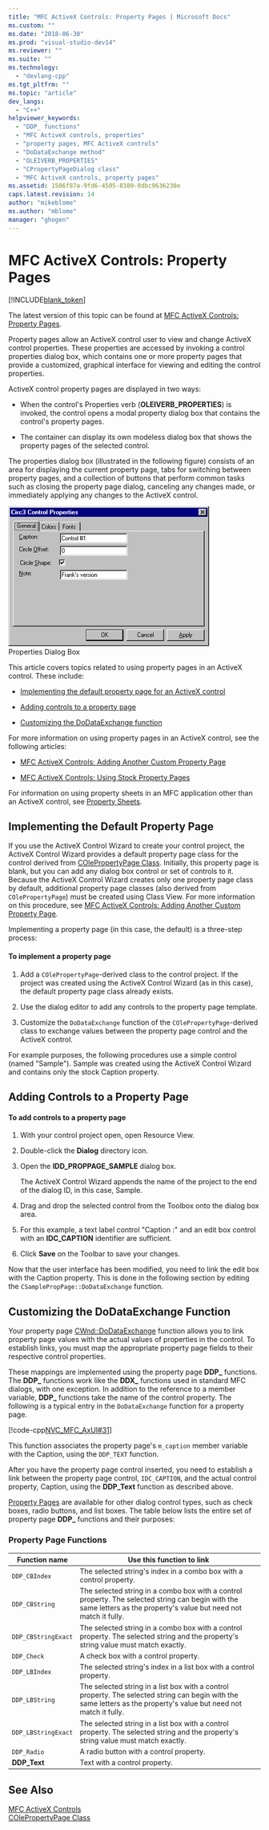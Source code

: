 ```yaml
---
title: "MFC ActiveX Controls: Property Pages | Microsoft Docs"
ms.custom: ""
ms.date: "2018-06-30"
ms.prod: "visual-studio-dev14"
ms.reviewer: ""
ms.suite: ""
ms.technology: 
  - "devlang-cpp"
ms.tgt_pltfrm: ""
ms.topic: "article"
dev_langs: 
  - "C++"
helpviewer_keywords: 
  - "DDP_ functions"
  - "MFC ActiveX controls, properties"
  - "property pages, MFC ActiveX controls"
  - "DoDataExchange method"
  - "OLEIVERB_PROPERTIES"
  - "CPropertyPageDialog class"
  - "MFC ActiveX controls, property pages"
ms.assetid: 1506f87a-9fd6-4505-8380-0dbc9636230e
caps.latest.revision: 14
author: "mikeblome"
ms.author: "mblome"
manager: "ghogen"
---
```

# MFC ActiveX Controls: Property Pages
[!INCLUDE[blank_token](../includes/blank-token.md)]

The latest version of this topic can be found at [MFC ActiveX Controls: Property Pages](https://docs.microsoft.com/cpp/mfc/mfc-activex-controls-property-pages).  
  
  
Property pages allow an ActiveX control user to view and change ActiveX control properties. These properties are accessed by invoking a control properties dialog box, which contains one or more property pages that provide a customized, graphical interface for viewing and editing the control properties.  
  
 ActiveX control property pages are displayed in two ways:  
  
-   When the control's Properties verb (**OLEIVERB_PROPERTIES**) is invoked, the control opens a modal property dialog box that contains the control's property pages.  
  
-   The container can display its own modeless dialog box that shows the property pages of the selected control.  
  
 The properties dialog box (illustrated in the following figure) consists of an area for displaying the current property page, tabs for switching between property pages, and a collection of buttons that perform common tasks such as closing the property page dialog, canceling any changes made, or immediately applying any changes to the ActiveX control.  
  
 ![Properties dialog box for Circ3](../mfc/media/vc373i1.gif "vc373I1")  
Properties Dialog Box  
  
 This article covers topics related to using property pages in an ActiveX control. These include:  
  
-   [Implementing the default property page for an ActiveX control](#_core_implementing_the_default_property_page)  
  
-   [Adding controls to a property page](#_core_adding_controls_to_a_property_page)  
  
-   [Customizing the DoDataExchange function](#_core_customizing_the_dodataexchange_function)  
  
 For more information on using property pages in an ActiveX control, see the following articles:  
  
-   [MFC ActiveX Controls: Adding Another Custom Property Page](../mfc/mfc-activex-controls-adding-another-custom-property-page.md)  
  
-   [MFC ActiveX Controls: Using Stock Property Pages](../mfc/mfc-activex-controls-using-stock-property-pages.md)  
  
 For information on using property sheets in an MFC application other than an ActiveX control, see [Property Sheets](../mfc/property-sheets-mfc.md).  
  
##  <a name="_core_implementing_the_default_property_page"></a> Implementing the Default Property Page  
 If you use the ActiveX Control Wizard to create your control project, the ActiveX Control Wizard provides a default property page class for the control derived from [COlePropertyPage Class](../mfc/reference/colepropertypage-class.md). Initially, this property page is blank, but you can add any dialog box control or set of controls to it. Because the ActiveX Control Wizard creates only one property page class by default, additional property page classes (also derived from `COlePropertyPage`) must be created using Class View. For more information on this procedure, see [MFC ActiveX Controls: Adding Another Custom Property Page](../mfc/mfc-activex-controls-adding-another-custom-property-page.md).  
  
 Implementing a property page (in this case, the default) is a three-step process:  
  
#### To implement a property page  
  
1.  Add a `COlePropertyPage`-derived class to the control project. If the project was created using the ActiveX Control Wizard (as in this case), the default property page class already exists.  
  
2.  Use the dialog editor to add any controls to the property page template.  
  
3.  Customize the `DoDataExchange` function of the `COlePropertyPage`-derived class to exchange values between the property page control and the ActiveX control.  
  
 For example purposes, the following procedures use a simple control (named "Sample"). Sample was created using the ActiveX Control Wizard and contains only the stock Caption property.  
  
##  <a name="_core_adding_controls_to_a_property_page"></a> Adding Controls to a Property Page  
  
#### To add controls to a property page  
  
1.  With your control project open, open Resource View.  
  
2.  Double-click the **Dialog** directory icon.  
  
3.  Open the **IDD_PROPPAGE_SAMPLE** dialog box.  
  
     The ActiveX Control Wizard appends the name of the project to the end of the dialog ID, in this case, Sample.  
  
4.  Drag and drop the selected control from the Toolbox onto the dialog box area.  
  
5.  For this example, a text label control "Caption :" and an edit box control with an **IDC_CAPTION** identifier are sufficient.  
  
6.  Click **Save** on the Toolbar to save your changes.  
  
 Now that the user interface has been modified, you need to link the edit box with the Caption property. This is done in the following section by editing the `CSamplePropPage::DoDataExchange` function.  
  
##  <a name="_core_customizing_the_dodataexchange_function"></a> Customizing the DoDataExchange Function  
 Your property page [CWnd::DoDataExchange](../mfc/reference/cwnd-class.md#cwnd__dodataexchange) function allows you to link property page values with the actual values of properties in the control. To establish links, you must map the appropriate property page fields to their respective control properties.  
  
 These mappings are implemented using the property page **DDP_** functions. The **DDP_** functions work like the **DDX_** functions used in standard MFC dialogs, with one exception. In addition to the reference to a member variable, **DDP_** functions take the name of the control property. The following is a typical entry in the `DoDataExchange` function for a property page.  
  
 [!code-cpp[NVC_MFC_AxUI#31](../snippets/cpp/VS_Snippets_Cpp/NVC_MFC_AxUI/Cpp/MyAxUIPpg.cpp#31)]  
  
 This function associates the property page's `m_caption` member variable with the Caption, using the `DDP_TEXT` function.  
  
 After you have the property page control inserted, you need to establish a link between the property page control, `IDC_CAPTION`, and the actual control property, Caption, using the **DDP_Text** function as described above.  
  
 [Property Pages](../mfc/reference/property-pages-mfc.md) are available for other dialog control types, such as check boxes, radio buttons, and list boxes. The table below lists the entire set of property page **DDP_** functions and their purposes:  
  
### Property Page Functions  
  
|Function name|Use this function to link|  
|-------------------|-------------------------------|  
|`DDP_CBIndex`|The selected string's index in a combo box with a control property.|  
|`DDP_CBString`|The selected string in a combo box with a control property. The selected string can begin with the same letters as the property's value but need not match it fully.|  
|`DDP_CBStringExact`|The selected string in a combo box with a control property. The selected string and the property's string value must match exactly.|  
|`DDP_Check`|A check box with a control property.|  
|`DDP_LBIndex`|The selected string's index in a list box with a control property.|  
|`DDP_LBString`|The selected string in a list box with a control property. The selected string can begin with the same letters as the property's value but need not match it fully.|  
|`DDP_LBStringExact`|The selected string in a list box with a control property. The selected string and the property's string value must match exactly.|  
|`DDP_Radio`|A radio button with a control property.|  
|**DDP_Text**|Text with a control property.|  
  
## See Also  
 [MFC ActiveX Controls](../mfc/mfc-activex-controls.md)   
 [COlePropertyPage Class](../mfc/reference/colepropertypage-class.md)




